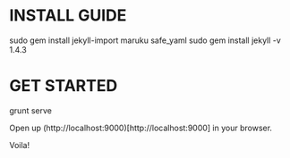 # INSTALL GUIDE

sudo gem install jekyll-import maruku safe_yaml
sudo gem install jekyll -v 1.4.3

# GET STARTED

grunt serve

Open up (http://localhost:9000)[http://localhost:9000] in your browser.

Voila!

